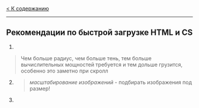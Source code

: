 [< К содержанию](./readme.md)
***
## Рекомендации по быстрой загрузке HTML и CS

1. <box-shadow>
> Чем больше радиус, чем больше тень, тем больше вычислительных мощностей требуется и тем дольше грузится, особенно это заметно при скролл

2. > *масштабирование изображений* - подбирать изображения под размер!

3. 
